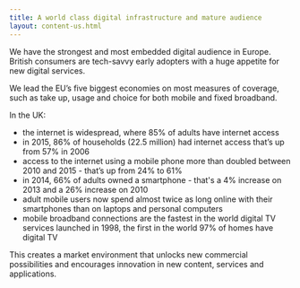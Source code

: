 ```yaml
---
title: A world class digital infrastructure and mature audience
layout: content-us.html
---
```


We have the strongest and most embedded digital audience in Europe. British consumers are tech-savvy early adopters with a huge appetite for new digital services.  

We lead the EU’s five biggest economies on most measures of coverage, such as take up, usage and choice for both mobile and fixed broadband.

In the UK:

- the internet is widespread, where 85% of adults have internet access
- in 2015, 86% of households (22.5 million) had internet access that’s up from 57% in 2006
- access to the internet using a mobile phone more than doubled between 2010 and 2015 - that’s up from 24% to 61%
- in 2014, 66% of adults owned a smartphone - that's a 4% increase on 2013 and a 26% increase on 2010
- adult mobile users now spend almost twice as long online with their smartphones than on laptops and personal computers
- mobile broadband connections are the fastest in the world
digital TV services launched in 1998, the first in the world
97% of homes have digital TV

This creates a market environment that unlocks new commercial possibilities and encourages innovation in new content, services and applications.